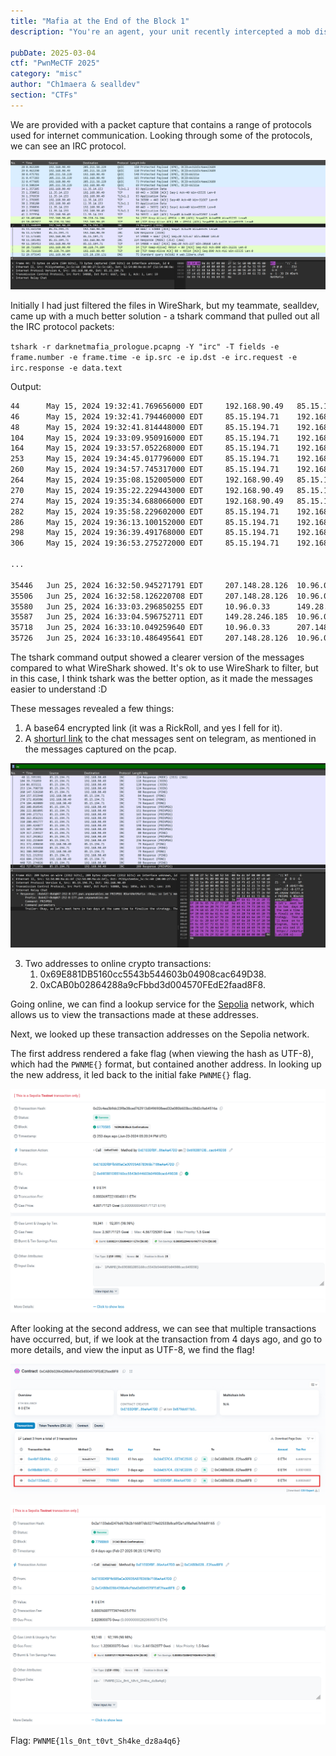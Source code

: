```yaml
---
title: "Mafia at the End of the Block 1"
description: "You're an agent, your unit recently intercepted a mob discussion about an event that's going to take place on August 8, 2024. You already know the location, though. A password for the event was mentioned. Your job is to find it and return it so that an agent can go to the scene and collect evidence. Note : The contract is deployed on sepolia network "

pubDate: 2025-03-04
ctf: "PwnMeCTF 2025"
category: "misc"
author: "Ch1maera & sealldev"
section: "CTFs"
---
```


We are provided with a packet capture that contains a range of protocols used for internet communication. Looking through some of the protocols, we can see an IRC protocol. 

![image of IRC protocol](images/25-pwnme/mafia-irc.png)


Initially I had just filtered the files in WireShark, but my teammate, sealldev, came up with a much better solution - a tshark command that pulled out all the IRC protocol packets: 

```tshark -r darknetmafia_prologue.pcapng -Y "irc" -T fields -e frame.number -e frame.time -e ip.src -e ip.dst -e irc.request -e irc.response -e data.text```

Output: 
```bash
44      May 15, 2024 19:32:41.769656000 EDT     192.168.90.49   85.15.194.71    JOIN #DarkNetMafia
46      May 15, 2024 19:32:41.794460000 EDT     85.15.194.71    192.168.90.49           :npeave!~eave@47-252-8-177.pwn.unpawnables.me JOIN #DarkNetMafia
48      May 15, 2024 19:32:41.814448000 EDT     85.15.194.71    192.168.90.49           :erbium.libera.chat MODE #DarkNetMafia +Cnst,:erbium.libera.chat 353 npeave @ #DarkNetMafia :@npeave,:erbium.libera.chat 366 npeave #DarkNetMafia :End of /NAMES list.
104     May 15, 2024 19:33:09.950916000 EDT     85.15.194.71    192.168.90.49           :Bob42!~Bob@47-252-8-177.pwn.unpawnables.me JOIN #DarkNetMafia
164     May 15, 2024 19:33:57.052268000 EDT     85.15.194.71    192.168.90.49           :Marco!~Marco@47-252-8-177.pwn.unpawnables.me JOIN #DarkNetMafia
253     May 15, 2024 19:34:45.017796000 EDT     85.15.194.71    192.168.90.49           :John885!~John885@47-252-8-177.pwn.unpawnables.me JOIN #DarkNetMafia
260     May 15, 2024 19:34:57.745317000 EDT     85.15.194.71    192.168.90.49           PING :erbium.libera.chat
264     May 15, 2024 19:35:08.152005000 EDT     192.168.90.49   85.15.194.71    PONG PING :erbium.libera.chat
270     May 15, 2024 19:35:22.229443000 EDT     192.168.90.49   85.15.194.71    PONG :erbium.libera.chat
274     May 15, 2024 19:35:34.688066000 EDT     192.168.90.49   85.15.194.71    PONG :erbium.libera.chat
282     May 15, 2024 19:35:58.229602000 EDT     85.15.194.71    192.168.90.49           :Bob42!~Bob@47-252-8-177.pwn.unpawnables.me PRIVMSG #DarkNetMafia :Hi guys, are you there?
286     May 15, 2024 19:36:13.100152000 EDT     85.15.194.71    192.168.90.49           :Marco!~Marco@47-252-8-177.pwn.unpawnables.me PRIVMSG #DarkNetMafia :Yeah, I'm here. What's up?
298     May 15, 2024 19:36:39.491768000 EDT     85.15.194.71    192.168.90.49           :John885!~John885@47-252-8-177.pwn.unpawnables.me PRIVMSG #DarkNetMafia :Present. We got stuff to talk about?
306     May 15, 2024 19:36:53.275272000 EDT     85.15.194.71    192.168.90.49           :Bob42!~Bob@47-252-8-177.pwn.unpawnables.me PRIVMSG #DarkNetMafia :Yeah, we've got a big job to get ready for. It's about the thing we were talking about the other day. 

...

35446   Jun 25, 2024 16:32:50.945271791 EDT     207.148.28.126  10.96.0.33              @time=2024-06-25T20:32:50.678Z :Grace94!~teazer@freenode-f7v.pkh.t6e10e.IP PRIVMSG #chillinglounge :Bye ! I have to go school btw ++
35506   Jun 25, 2024 16:32:58.126220708 EDT     207.148.28.126  10.96.0.33              @time=2024-06-25T20:32:57.848Z :Alice5151!~teazer@freenode-f7v.pkh.t6e10e.IP PRIVMSG #chillinglounge :Byyyyyye guyyys
35580   Jun 25, 2024 16:33:03.296850255 EDT     10.96.0.33      149.28.246.185  PING *.freenode.net
35587   Jun 25, 2024 16:33:04.596752711 EDT     149.28.246.185  10.96.0.33              @time=2024-06-25T20:33:03.879Z :*.freenode.net PONG *.freenode.net :*.freenode.net
35718   Jun 25, 2024 16:33:10.049259640 EDT     10.96.0.33      207.148.28.126  PING *.freenode.net
35726   Jun 25, 2024 16:33:10.486495641 EDT     207.148.28.126  10.96.0.33              @time=2024-06-25T20:33:10.213Z :*.freenode.net PONG *.freenode.net :*.freenode.net

```

The tshark command output showed a clearer version of the messages compared to what WireShark showed. It's ok to use WireShark to filter, but in this case, I think tshark was the better option, as it made the messages easier to understand :D

These messages revealed a few things: 

1. A base64 encrypted link (it was a RickRoll, and yes I fell for it).
2. A [shorturl link](https://shorturl.at/2O8nI) to the chat messages sent on telegram, as mentioned in the messages captured on the pcap.

![image of shorturl in pcap](images/25-pwnme/mafia-shorturlpcap.png)



3. Two addresses to online crypto transactions:
   1. 0x69E881DB5160cc5543b544603b04908cac649D38.
   2. 0xCAB0b02864288a9cFbbd3d004570FEdE2faad8F8.

Going online, we can find a lookup service for the [Sepolia](https://sepolia.etherscan.io/) network, which allows us to view the transactions made at these addresses. 

Next, we looked up these transaction addresses on the Sepolia network. 

The first address rendered a fake flag (when viewing the hash as UTF-8), which had the `PWNME{}` format, but contained another address. In looking up the new address, it led back to the initial fake `PWNME{}` flag. 

![image of fake flag in Sepolia lookup](images/25-pwnme/mafia-fakeflag1.png)

After looking at the second address, we can see that multiple transactions have occurred, but, if we look at the transaction from 4 days ago, and go to more details, and view the input as UTF-8, we find the flag!


![image of transactions to actual flag account](images/25-pwnme/mafia-transactionimg.png)

![image of the actual flag in Sepolia lookup](images/25-pwnme/mafia-actualflag.png)


Flag: `PWNME{1ls_0nt_t0vt_Sh4ke_dz8a4q6}`
